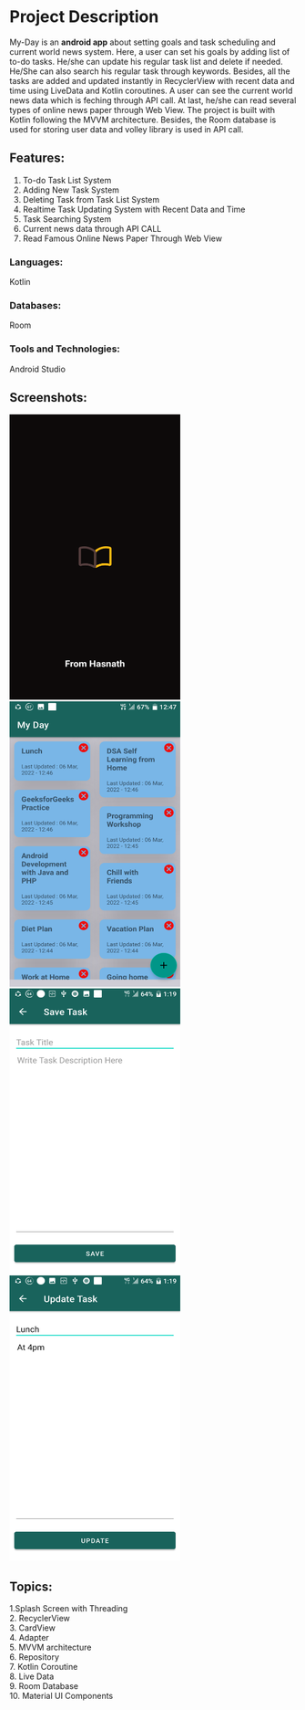 # Project Description


My-Day is an **android app** about setting goals and task scheduling and current world news system. Here, a user can set his goals by adding list of to-do tasks.
He/she can update his regular task list and delete if needed. He/She can also search his regular task through keywords.
Besides, all the tasks are added and updated instantly in RecyclerView with recent data and time using LiveData and Kotlin coroutines.
A user can see the current world news data which is feching through API call. At last, he/she can read several types of online news paper through Web View.
The project is built with Kotlin following the MVVM architecture. Besides, the Room database is used for storing user data and volley library is used in API call.

## Features:
1. To-do Task List System
2. Adding New Task System
3. Deleting Task from Task List System
4. Realtime Task Updating System with Recent Data and Time
5. Task Searching System
6. Current news data through API CALL
7. Read Famous Online News Paper Through Web View

### Languages: 
Kotlin
### Databases:
Room
### Tools and Technologies: 
Android Studio

## Screenshots:
<img src="./Screenshots/1.png" width="300" height="500" title="Welcome Screen" />  <img src="./Screenshots/2.png" width="300" height="500" title="Home Screen" />
<img src="./Screenshots/3.png" width="300" height="500" title="Add Notes Screen" />  <img src="./Screenshots/4.png" width="300" height="500" title="Update and View Notes Screen" />


## Topics:
1.Splash Screen with Threading  
2. RecyclerView  
3. CardView  
4. Adapter  
5. MVVM architecture  
6. Repository   
7. Kotlin Coroutine  
8. Live Data  
9. Room Database  
10. Material UI Components
